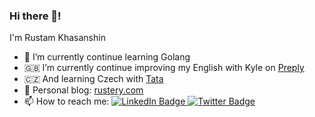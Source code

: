 ### Hi there 👋!

I'm Rustam Khasanshin

- 🌱 I’m currently continue learning Golang
- 🇬🇧 I’m currently continue improving my English with Kyle on [Preply](https://preply.com/en/?pref=MjY0NzkxMw==&id=1657378668.212574)  
- 🇨🇿 And learning Czech with [Tata](https://t.me/korolevskaya)  
- 📰 Personal blog: [rustery.com](https://rustery.com)
- 📫 How to reach me: <span> 
  <a href="https://www.linkedin.com/in/rustery/">
    <img src="https://img.shields.io/badge/LinkedIn-blue?logo=linkedin&logoColor=white" alt="LinkedIn Badge"/>
  </a>
  <a href="https://twitter.com/irustery">
    <img src="https://img.shields.io/badge/Twitter-blue?logo=twitter&logoColor=white" alt="Twitter Badge"/>
  </a>
</span>
